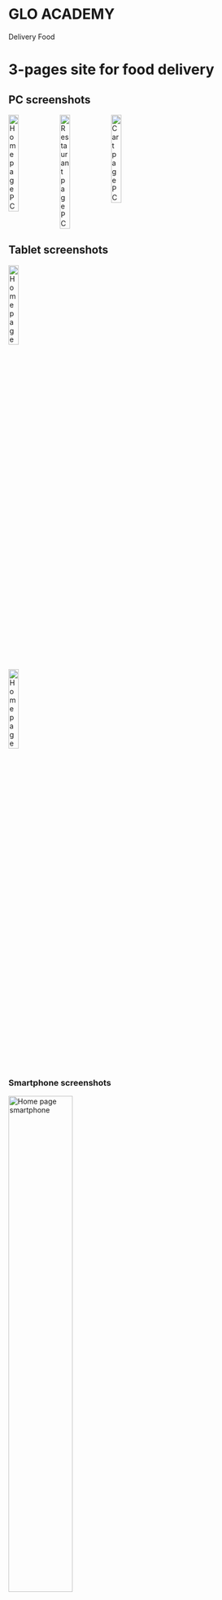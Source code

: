 # GLO ACADEMY

Delivery Food

<h1>3-pages site for food delivery</h1>
<h2>PC screenshots</h2>
<div style="display: flex; align-items: flex-start;">
  <img
    src="./img/Home.jpg"
    alt="Home page PC"
    title="Home page PC"
    style="width: 20%;"
  />
  <img
    src="./img/Restaurant.jpg"
    alt="Restaurant page PC"
    title="Restaurant page PC"
    style="width: 20%;"
  />
  <img
    src="./img/Cart.jpg"
    alt="Cart page PC"
    title="Cart page PC"
    style="width: 20%;"
  />
</div>

<h2>Tablet screenshots</h2>

<img
  src="./img/tablet1.PNG"
  alt="Home page tablet"
  title="Home page tablet"
  style="width: 20%;"
/>

<img
  src="./img/tablet.PNG"
  alt="Home page tablet"
  title="Cart page tablet"
  style="width: 20%;"
/>

<h3>Smartphone screenshots</h3>

<img
  src="./img/mobile.jpg"
  alt="Home page smartphone"
  title="Home page smartphone"
  style="height: 50%;"
/>

<img
  src="./img/mobile1.jpg"
  alt="Restaurant page smartphone"
  title="Restaurant page smartphone"
  style="height: 50%;"
/>

<img
  src="./img/mobile2.jpg"
  alt="Cart page smartphone"
  title="Cart page smartphone"
  style="height: 50%;"
/>
